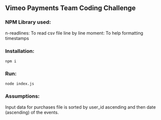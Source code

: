 ## Vimeo Payments Team Coding Challenge

### NPM Library used:

n-readlines: To read csv file line by line
moment: To help formatting timestamps

### Installation:

```
npm i

```

### Run:

```
node index.js

```

### Assumptions:

Input data for purchases file is sorted by user_id ascending and then date (ascending) of the events.
